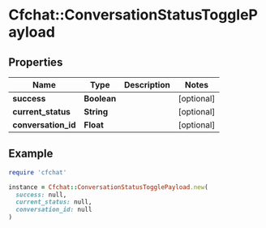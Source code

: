 # Cfchat::ConversationStatusTogglePayload

## Properties

| Name | Type | Description | Notes |
| ---- | ---- | ----------- | ----- |
| **success** | **Boolean** |  | [optional] |
| **current_status** | **String** |  | [optional] |
| **conversation_id** | **Float** |  | [optional] |

## Example

```ruby
require 'cfchat'

instance = Cfchat::ConversationStatusTogglePayload.new(
  success: null,
  current_status: null,
  conversation_id: null
)
```

